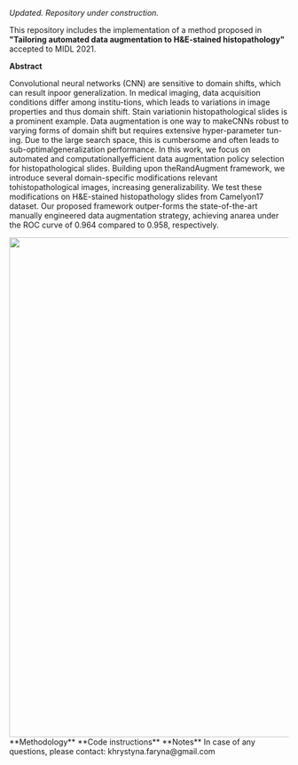 *Updated. Repository under construction.*

This repository includes the implementation of a method proposed in **"Tailoring automated data augmentation to H&E-stained histopathology"** accepted to MIDL 2021.

**Abstract**

Convolutional neural networks (CNN) are sensitive to domain shifts, which can result inpoor generalization.  In medical imaging, data acquisition conditions differ among institu-tions, which leads to variations in image properties and thus domain shift.  Stain variationin histopathological slides is a prominent example.  Data augmentation is one way to makeCNNs robust to varying forms of domain shift but requires extensive hyper-parameter tun-ing.   Due  to  the  large  search  space,  this  is  cumbersome  and  often  leads  to  sub-optimalgeneralization  performance.   In  this  work,  we  focus  on  automated  and  computationallyefficient data augmentation policy selection for histopathological slides.  Building upon theRandAugment framework, we introduce several domain-specific modifications relevant tohistopathological images, increasing generalizability.  We test these modifications on H&E-stained histopathology slides from Camelyon17 dataset. Our proposed framework outper-forms the state-of-the-art manually engineered data augmentation strategy, achieving anarea under the ROC curve of 0.964 compared to 0.958, respectively.

<div align="center">
    <img src="/he-randaugment/augmentations_new.png" width="900px"</img> 
</div>
**Methodology**
**Code instructions**
**Notes**
In case of any questions, please contact: khrystyna.faryna@gmail.com
